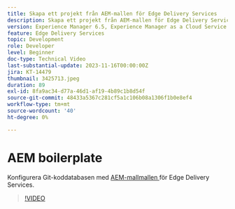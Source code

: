 ```yaml
---
title: Skapa ett projekt från AEM-mallen för Edge Delivery Services
description: Skapa ett projekt från AEM-mallen för Edge Delivery Services
version: Experience Manager 6.5, Experience Manager as a Cloud Service
feature: Edge Delivery Services
topic: Development
role: Developer
level: Beginner
doc-type: Technical Video
last-substantial-update: 2023-11-16T00:00:00Z
jira: KT-14479
thumbnail: 3425713.jpeg
duration: 89
exl-id: 8fa9ac34-d77a-46d1-af19-4b89c1b8d54f
source-git-commit: 48433a5367c281cf5a1c106b08a1306f1b0e8ef4
workflow-type: tm+mt
source-wordcount: '40'
ht-degree: 0%

---
```


# AEM boilerplate

Konfigurera Git-koddatabasen med [AEM-mallmallen ](https://github.com/adobe/aem-boilerplate) för Edge Delivery Services.

>[!VIDEO](https://video.tv.adobe.com/v/3425713/?learn=on)
